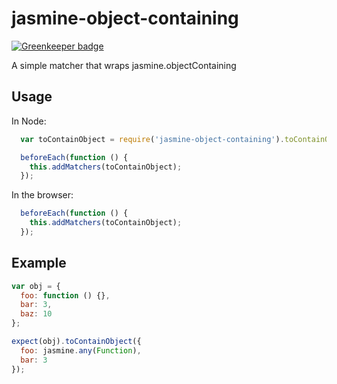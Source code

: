 jasmine-object-containing
=========================

[![Greenkeeper badge](https://badges.greenkeeper.io/jgrund/jasmine-object-containing.svg)](https://greenkeeper.io/)

A simple matcher that wraps jasmine.objectContaining


## Usage
In Node:

```javascript
  var toContainObject = require('jasmine-object-containing').toContainObject;

  beforeEach(function () {
    this.addMatchers(toContainObject);
  });
```

In the browser:

```javascript
  beforeEach(function () {
    this.addMatchers(toContainObject);
  });
```

## Example

```javascript
var obj = {
  foo: function () {},
  bar: 3,
  baz: 10
};

expect(obj).toContainObject({
  foo: jasmine.any(Function),
  bar: 3
});
```
